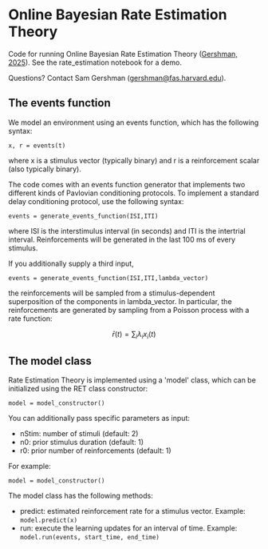 Online Bayesian Rate Estimation Theory
====

Code for running Online Bayesian Rate Estimation Theory ([Gershman, 2025](https://osf.io/preprints/psyarxiv/47q5y)). See the rate_estimation notebook for a demo.

Questions? Contact Sam Gershman (gershman@fas.harvard.edu).

## The events function

We model an environment using an events function, which has the following syntax:
```
x, r = events(t)
```
where x is a stimulus vector (typically binary) and r is a reinforcement scalar (also typically binary).

The code comes with an events function generator that implements two different kinds of Pavlovian conditioning protocols. To implement a standard delay conditioning protocol, use the following syntax:
```
events = generate_events_function(ISI,ITI)
```
where ISI is the interstimulus interval (in seconds) and ITI is the intertrial interval. Reinforcements will be generated in the last 100 ms of every stimulus.

If you additionally supply a third input,
```
events = generate_events_function(ISI,ITI,lambda_vector)
```
the reinforcements will be sampled from a stimulus-dependent superposition of the components in lambda_vector. In particular, the reinforcements are generated by sampling from a Poisson process with a rate function:

$$\bar{r}(t) = \sum_i \lambda_i x_i(t)$$

## The model class

Rate Estimation Theory is implemented using a 'model' class, which can be initialized using the RET class constructor:
```
model = model_constructor()
```
You can additionally pass specific parameters as input:
* nStim: number of stimuli (default: 2)
* n0: prior stimulus duration (default: 1)
* r0: prior number of reinforcements (default: 1)

For example:
```
model = model_constructor()
```
The model class has the following methods:
* predict: estimated reinforcement rate for a stimulus vector. Example: ```model.predict(x)```
* run: execute the learning updates for an interval of time. Example: ```model.run(events, start_time, end_time)```

